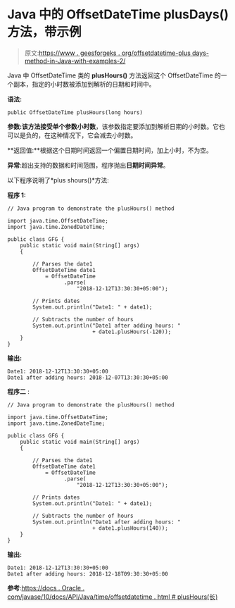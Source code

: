 # Java 中的 OffsetDateTime plusDays()方法，带示例

> 原文:[https://www . geesforgeks . org/offsetdatetime-plus days-method-in-Java-with-examples-2/](https://www.geeksforgeeks.org/offsetdatetime-plusdays-method-in-java-with-examples-2/)

Java 中 OffsetDateTime 类的 **plusHours()** 方法返回这个 OffsetDateTime 的一个副本，指定的小时数被添加到解析的日期和时间中。

**语法:**

```
public OffsetDateTime plusHours(long hours)

```

**参数:**该方法接受单个参数**小时数**，该参数指定要添加到解析日期的小时数。它也可以是负的，在这种情况下，它会减去小时数。

**返回值:**根据这个日期时间返回一个偏置日期时间，加上小时，不为空。

**异常**:超出支持的数据和时间范围，程序抛出**日期时间异常**。

以下程序说明了*plus shours()*方法:

**程序 1:**

```
// Java program to demonstrate the plusHours() method

import java.time.OffsetDateTime;
import java.time.ZonedDateTime;

public class GFG {
    public static void main(String[] args)
    {

        // Parses the date1
        OffsetDateTime date1
            = OffsetDateTime
                  .parse(
                      "2018-12-12T13:30:30+05:00");

        // Prints dates
        System.out.println("Date1: " + date1);

        // Subtracts the number of hours
        System.out.println("Date1 after adding hours: "
                           + date1.plusHours(-120));
    }
}
```

**输出:**

```
Date1: 2018-12-12T13:30:30+05:00
Date1 after adding hours: 2018-12-07T13:30:30+05:00

```

**程序二** :

```
// Java program to demonstrate the plusHours() method

import java.time.OffsetDateTime;
import java.time.ZonedDateTime;

public class GFG {
    public static void main(String[] args)
    {

        // Parses the date1
        OffsetDateTime date1
            = OffsetDateTime
                  .parse(
                      "2018-12-12T13:30:30+05:00");

        // Prints dates
        System.out.println("Date1: " + date1);

        // Subtracts the number of hours
        System.out.println("Date1 after adding hours: "
                           + date1.plusHours(140));
    }
}
```

**输出:**

```
Date1: 2018-12-12T13:30:30+05:00
Date1 after adding hours: 2018-12-18T09:30:30+05:00

```

**参考**:[https://docs . Oracle . com/javase/10/docs/API/Java/time/offsetdatetime . html # plusHours(长)](https://docs.oracle.com/javase/10/docs/api/java/time/OffsetDateTime.html#plusHours(long))